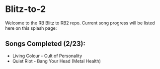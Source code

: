 # Blitz-to-2

Welcome to the RB Blitz to RB2 repo.
Current song progress will be listed here on this splash page:

## Songs Completed (2/23):
*  Living Colour - Cult of Personality
*  Quiet Riot - Bang Your Head (Metal Health)
